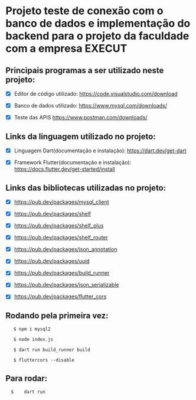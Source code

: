 # Projeto teste de conexão com o banco de dados e implementação do backend para o projeto da faculdade com a empresa EXECUT

## Principais programas a ser utilizado neste projeto:
   - [x] Editor de código utilizado:
      https://code.visualstudio.com/download
   - [x] Banco de dados utilizado:
      https://www.mysql.com/downloads/
   - [x] Teste das APIS
      https://www.postman.com/downloads/


## Links da linguagem utilizado no projeto:
   - [x] Linguagem Dart(documentação e instalação):
     https://dart.dev/get-dart
   - [x] Framework Flutter(documentação e instalação):
     https://docs.flutter.dev/get-started/install


## Links das bibliotecas utilizadas no projeto:
   - [x] https://pub.dev/packages/mysql_client
   - [x] https://pub.dev/packages/shelf
   - [x] https://pub.dev/packages/shelf_plus
   - [x] https://pub.dev/packages/shelf_router
   - [x] https://pub.dev/packages/json_annotation
   - [x] https://pub.dev/packages/uuid
   - [x] https://pub.dev/packages/build_runner
   - [x] https://pub.dev/packages/json_serializable
   - [x] https://pub.dev/packages/flutter_cors
   


## Rodando pela primeira vez: 

   ```shell
      $ npm i mysql2
   ```

   ```shell
      $ node index.js
   ```

   ```shell
      $ dart run build_runner build
   ```
   
   ```shell
      $ fluttercors --disable
   ```
   
      
## Para rodar: 
      $    dart run
                            





